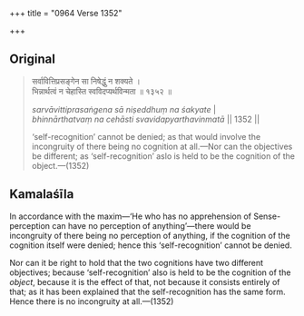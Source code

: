 +++
title = "0964 Verse 1352"

+++
## Original 
>
> सर्वावित्तिप्रसङ्गेन सा निषेद्धुं न शक्यते ।  
> भिन्नार्थत्वं न चेहास्ति स्वविदप्यर्थविन्मता ॥ १३५२ ॥ 
>
> *sarvāvittiprasaṅgena sā niṣeddhuṃ na śakyate* \|  
> *bhinnārthatvaṃ na cehāsti svavidapyarthavinmatā* \|\| 1352 \|\| 
>
> ‘self-recognition’ cannot be denied; as that would involve the incongruity of there being no cognition at all.—Nor can the objectives be different; as ‘self-recognition’ aslo is held to be the cognition of the object.—(1352)



## Kamalaśīla

In accordance with the maxim—‘He who has no apprehension of Sense-perception can have no perception of anything’—there would be incongruity of there being no perception of anything, if the cognition of the cognition itself were denied; hence this ‘self-recognition’ cannot be denied.

Nor can it be right to hold that the two cognitions have two different objectives; because ‘self-recognition’ also is held to be the cognition of the *object*, because it is the effect of that, not because it consists entirely of that; as it has been explained that the self-recognition has the same form. Hence there is no incongruity at all.—(1352)


